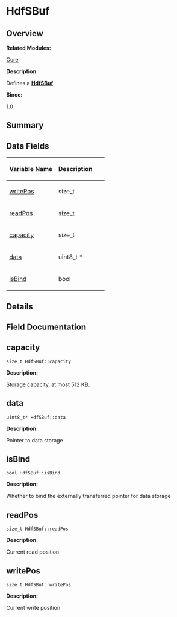 # HdfSBuf<a name="EN-US_TOPIC_0000001055039516"></a>

## **Overview**<a name="section2102911516093530"></a>

**Related Modules:**

[Core](core.md)

**Description:**

Defines a  **[HdfSBuf](hdfsbuf.md)**. 

**Since:**

1.0

## **Summary**<a name="section1719315604093530"></a>

## Data Fields<a name="pub-attribs"></a>

<a name="table1785607504093530"></a>
<table><thead align="left"><tr id="row351962591093530"><th class="cellrowborder" valign="top" width="50%" id="mcps1.1.3.1.1"><p id="p1298932174093530"><a name="p1298932174093530"></a><a name="p1298932174093530"></a>Variable Name</p>
</th>
<th class="cellrowborder" valign="top" width="50%" id="mcps1.1.3.1.2"><p id="p382699885093530"><a name="p382699885093530"></a><a name="p382699885093530"></a>Description</p>
</th>
</tr>
</thead>
<tbody><tr id="row1601611605093530"><td class="cellrowborder" valign="top" width="50%" headers="mcps1.1.3.1.1 "><p id="p40857423093530"><a name="p40857423093530"></a><a name="p40857423093530"></a><a href="hdfsbuf.md#a0de2284b2d9921bdd47e598e0b71a440">writePos</a></p>
</td>
<td class="cellrowborder" valign="top" width="50%" headers="mcps1.1.3.1.2 "><p id="p109803708093530"><a name="p109803708093530"></a><a name="p109803708093530"></a>size_t </p>
</td>
</tr>
<tr id="row1577669277093530"><td class="cellrowborder" valign="top" width="50%" headers="mcps1.1.3.1.1 "><p id="p1192326677093530"><a name="p1192326677093530"></a><a name="p1192326677093530"></a><a href="hdfsbuf.md#a34756aefb83171abc63d0b5684597542">readPos</a></p>
</td>
<td class="cellrowborder" valign="top" width="50%" headers="mcps1.1.3.1.2 "><p id="p249620941093530"><a name="p249620941093530"></a><a name="p249620941093530"></a>size_t </p>
</td>
</tr>
<tr id="row1406442862093530"><td class="cellrowborder" valign="top" width="50%" headers="mcps1.1.3.1.1 "><p id="p1948413449093530"><a name="p1948413449093530"></a><a name="p1948413449093530"></a><a href="hdfsbuf.md#a4b8ee04fe9c107abec005bc3828a135d">capacity</a></p>
</td>
<td class="cellrowborder" valign="top" width="50%" headers="mcps1.1.3.1.2 "><p id="p1139771281093530"><a name="p1139771281093530"></a><a name="p1139771281093530"></a>size_t </p>
</td>
</tr>
<tr id="row1921397456093530"><td class="cellrowborder" valign="top" width="50%" headers="mcps1.1.3.1.1 "><p id="p1048235094093530"><a name="p1048235094093530"></a><a name="p1048235094093530"></a><a href="hdfsbuf.md#a72274990ce3144c476b74734413d8564">data</a></p>
</td>
<td class="cellrowborder" valign="top" width="50%" headers="mcps1.1.3.1.2 "><p id="p34340048093530"><a name="p34340048093530"></a><a name="p34340048093530"></a>uint8_t * </p>
</td>
</tr>
<tr id="row1544394478093530"><td class="cellrowborder" valign="top" width="50%" headers="mcps1.1.3.1.1 "><p id="p937294470093530"><a name="p937294470093530"></a><a name="p937294470093530"></a><a href="hdfsbuf.md#a3c130cb993cd738efaf14c3f45d085b2">isBind</a></p>
</td>
<td class="cellrowborder" valign="top" width="50%" headers="mcps1.1.3.1.2 "><p id="p1171798566093530"><a name="p1171798566093530"></a><a name="p1171798566093530"></a>bool </p>
</td>
</tr>
</tbody>
</table>

## **Details**<a name="section670835798093530"></a>

## **Field Documentation**<a name="section1876558460093530"></a>

## capacity<a name="a4b8ee04fe9c107abec005bc3828a135d"></a>

```
size_t HdfSBuf::capacity
```

 **Description:**

Storage capacity, at most 512 KB. 

## data<a name="a72274990ce3144c476b74734413d8564"></a>

```
uint8_t* HdfSBuf::data
```

 **Description:**

Pointer to data storage 

## isBind<a name="a3c130cb993cd738efaf14c3f45d085b2"></a>

```
bool HdfSBuf::isBind
```

 **Description:**

Whether to bind the externally transferred pointer for data storage 

## readPos<a name="a34756aefb83171abc63d0b5684597542"></a>

```
size_t HdfSBuf::readPos
```

 **Description:**

Current read position 

## writePos<a name="a0de2284b2d9921bdd47e598e0b71a440"></a>

```
size_t HdfSBuf::writePos
```

 **Description:**

Current write position 


